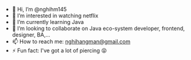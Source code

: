 - 👋 Hi, I’m @nghihm145
- 👀 I’m interested in watching netflix
- 🌱 I’m currently learning Java 
- 💞️ I’m looking to collaborate on Java eco-system developer, frontend, designer, BA,...
- 📫 How to reach me: nghihangman@gmail.com
- ⚡ Fun fact: I've got a lot of piercing 😝

<!---
nghihm145/nghihm145 is a ✨ special ✨ repository because its `README.md` (this file) appears on your GitHub profile.
You can click the Preview link to take a look at your changes.
--->
